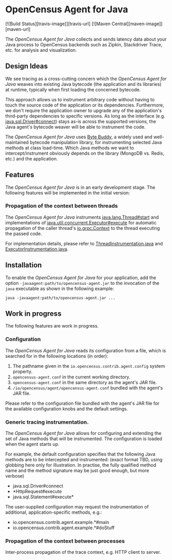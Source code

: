 # OpenCensus Agent for Java

[![Build Status][travis-image]][travis-url] [![Maven Central][maven-image]][maven-url]

The *OpenCensus Agent for Java* collects and sends latency data about your Java process to
OpenCensus backends such as Zipkin, Stackdriver Trace, etc. for analysis and visualization.


## Design Ideas

We see tracing as a cross-cutting concern which the *OpenCensus Agent for Java* weaves into
existing Java bytecode (the application and its libraries) at runtime, typically when first loading
the concerned bytecode.

This approach allows us to instrument arbitrary code without having to touch the source code of the
application or its dependencies. Furthermore, we don't require the application owner to upgrade any
of the application's third-party dependencies to specific versions. As long as the interface (e.g.
[java.sql.Driver#connect](https://docs.oracle.com/javase/8/docs/api/java/sql/Driver.html#connect-java.lang.String-java.util.Properties-))
stays as-is across the supported versions, the Java agent's bytecode weaver will be able to
instrument the code.

The *OpenCensus Agent for Java* uses [Byte Buddy](http://bytebuddy.net/), a widely used and
well-maintained bytecode manipulation library, for instrumenting selected Java methods at class
load-time. Which Java methods we want to intercept/instrument obviously depends on the library
(MongoDB vs. Redis, etc.) and the application.


## Features

The *OpenCensus Agent for Java* is in an early development stage. The following features will be
implemented in the initial version:


### Propagation of the context between threads

The *OpenCensus Agent for Java* instruments
[java.lang.Thread#start](http://docs.oracle.com/javase/8/docs/api/java/lang/Thread.html#start--)
and implementations of
[java.util.concurrent.Executor#execute](https://docs.oracle.com/javase/8/docs/api/java/util/concurrent/Executor.html#execute-java.lang.Runnable-)
for automatic propagation of the caller thread's
[io.grpc.Context](http://www.grpc.io/grpc-java/javadoc/io/grpc/Context.html) to the thread executing
the passed code.

For implementation details, please refer to
[ThreadInstrumentation.java](src/main/java/io/opencensus/agent/ThreadInstrumentation.java)
and
[ExecutorInstrumentation.java](src/main/java/io/opencensus/agent/ExecutorInstrumentation.java).


## Installation

To enable the *OpenCensus Agent for Java* for your application, add the option
`-javaagent:path/to/opencensus-agent.jar` to the invocation of the `java` executable as shown in
the following example:

```shell
java -javaagent:path/to/opencensus-agent.jar ...
```


## Work in progress

The following features are work in progress.


### Configuration

The *OpenCensus Agent for Java* reads its configuration from
a file, which is searched for in the following locations (in order):

1. The pathname given in the `io.opencensus.contrib.agent.config` system property.
2. `opencensus-agent.conf` in the current working directory.
3. `opencensus-agent.conf` in the same directory as the agent's JAR file.
4. `/io/opencensus/agent/opencensus-agent.conf` bundled with the agent's
   JAR file.

Please refer to the configuration file bundled with the agent's JAR file for
the available configuration knobs and the default settings.


### Generic tracing instrumentation.

The *OpenCensus Agent for Java* allows for configuring and extending the set of Java methods that
will be instrumented. The configuration is loaded when the agent starts up.

For example, the default configuration specifies that the following Java methods are to be
intercepted and instrumented: (exact format TBD, using globbing here only for illustration. In
practise, the fully qualified method name and the method signature may be just good enough, but more
verbose)

- java.sql.Driver#connect
- *HttpRequest#execute
- java.sql.Statement#execute*

The user-supplied configuration may request the instrumentation of additional, application-specific
methods, e.g.:

- io.opencensus.contrib.agent.example.*#main
- io.opencensus.contrib.agent.example.*#doStuff


### Propagation of the context between processes

Inter-process propagation of the trace context, e.g. HTTP client to server.
